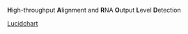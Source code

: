 **H**igh-throughput
**A**lignment and
**R**NA
**O**utput
**L**evel
**D**etection

[Lucidchart](https://lucid.app/lucidspark/f9392d93-74f5-4854-9a02-dae8c7653a56/edit?viewport_loc=-1232%2C-914%2C2520%2C2121%2C3B0CRSot8otI&invitationId=inv_11ca1fed-2487-4d4e-b15b-c8122c887398)
